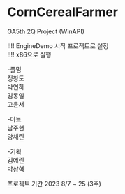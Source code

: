 # CornCerealFarmer
GA5th 2Q Project (WinAPI)


!!!! EngineDemo 시작 프로젝트로 설정<br/>
!!!! x86으로 실행


-플밍<br/>
정창도<br/>
박연하<br/>
김동일<br/>
고윤서

-아트<br/>
남주현<br/>
양채린

-기획<br/>
김예린<br/>
박상혁
 

프로젝트 기간
2023 8/7 ~ 25 (3주)
